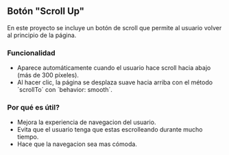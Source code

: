 ## Botón "Scroll Up"

En este proyecto se incluye un botón de scroll que permite al usuario volver al principio de la página.

### Funcionalidad

- Aparece automáticamente cuando el usuario hace scroll hacia abajo (más de 300 píxeles).
- Al hacer clic, la página se desplaza suave hacia arriba con el método ´scrollTo´ con ´behavior: smooth´.

### Por qué es útil?

- Mejora la experiencia de navegacion del usuario.
- Evita que el usuario tenga que estas escrolleando durante mucho tiempo.
- Hace que la navegacion sea mas cómoda.
